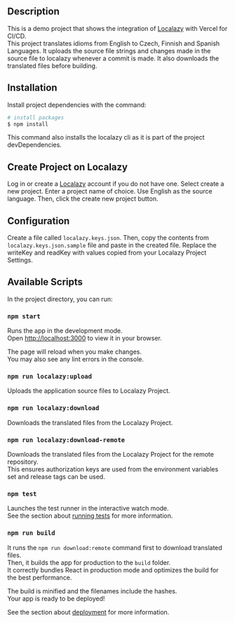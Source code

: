 ## Description

This is a demo project that shows the integration of [Localazy](https://localazy.com/) with Vercel for CI/CD. \
This project translates idioms from English to Czech, Finnish and Spanish Languages. It uploads the source file strings and changes made in the source file to localazy whenever a commit is made. It also downloads the translated files before building.

## Installation
Install project dependencies with the command:
```bash
# install packages
$ npm install
```
This command also installs the localazy cli as it is part of the project devDependencies.

## Create Project on Localazy
Log in or create a [Localazy](https://localazy.com/) account if you do not have one.
Select create a new project. Enter a project name of choice. Use English as the source language. Then, click the create new project button.

## Configuration

Create a file called `localazy.keys.json`. Then, copy the contents from `localazy.keys.json.sample` file and paste in the created file.
Replace the writeKey and readKey with values copied from your Localazy Project Settings.

## Available Scripts

In the project directory, you can run:

### `npm start`

Runs the app in the development mode.\
Open [http://localhost:3000](http://localhost:3000) to view it in your browser.

The page will reload when you make changes.\
You may also see any lint errors in the console.

### `npm run localazy:upload`

Uploads the application source files to Localazy Project.

### `npm run localazy:download`

Downloads the translated files from the Localazy Project.

### `npm run localazy:download-remote`

Downloads the translated files from the Localazy Project for the remote repository. \
This ensures authorization keys are used from the environment variables set and release tags can be used.

### `npm test`

Launches the test runner in the interactive watch mode.\
See the section about [running tests](https://facebook.github.io/create-react-app/docs/running-tests) for more information.

### `npm run build`

It runs the `npm run download:remote` command first to download translated files. \
Then, it builds the app for production to the `build` folder.\
It correctly bundles React in production mode and optimizes the build for the best performance.

The build is minified and the filenames include the hashes.\
Your app is ready to be deployed!

See the section about [deployment](https://facebook.github.io/create-react-app/docs/deployment) for more information.